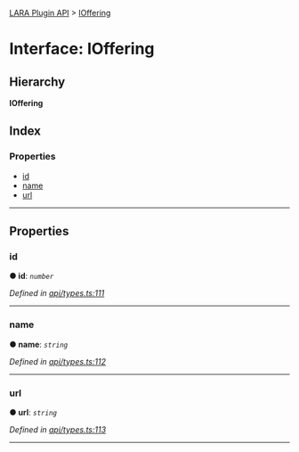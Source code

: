 [LARA Plugin API](../README.md) > [IOffering](../interfaces/ioffering.md)

# Interface: IOffering

## Hierarchy

**IOffering**

## Index

### Properties

* [id](ioffering.md#id)
* [name](ioffering.md#name)
* [url](ioffering.md#url)

---

## Properties

<a id="id"></a>

###  id

**● id**: *`number`*

*Defined in [api/types.ts:111](https://github.com/concord-consortium/lara/blob/5d88539c/lara-plugin-api/src/api/types.ts#L111)*

___
<a id="name"></a>

###  name

**● name**: *`string`*

*Defined in [api/types.ts:112](https://github.com/concord-consortium/lara/blob/5d88539c/lara-plugin-api/src/api/types.ts#L112)*

___
<a id="url"></a>

###  url

**● url**: *`string`*

*Defined in [api/types.ts:113](https://github.com/concord-consortium/lara/blob/5d88539c/lara-plugin-api/src/api/types.ts#L113)*

___

